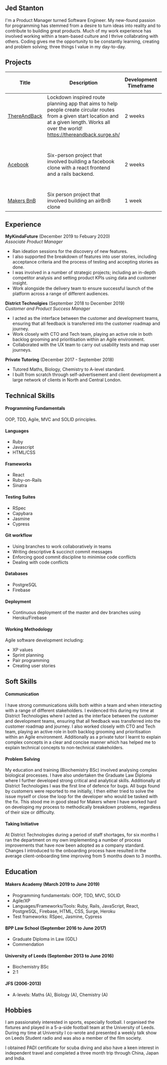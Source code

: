 ## Jed Stanton
I'm a Product Manager turned Software Engineer. My new-found passion for programming has stemmed from a desire to turn ideas into reality and to contribute to building great products. Much of my work experience has involved working within a team-based culture and I thrive collabrating with others. Coding gives me the opportunity to be constantly learning, creating and problem solving; three things I value in my day-to-day. 

## Projects
| Title | Description | Development Timeframe | Technologies Used | Test Suites/CIs/CDs Employed |
|--|--|--|--|--|
| [ThereAndBack](https://github.com/JStant95/ThereAndBack) | Lockdown inspired route planning app that aims to help people create circular routes from a given start location and at a given length. Works all over the world! https://thereandback.surge.sh/ | 2 weeks | React, Firebase, Bootstrap, Surge | Cypress, Instanbul, Travis | 
| [Acebook](https://github.com/JStant95/Acebook-frontend)| Six-person project that involved building a facebook clone with a react frontend and a rails backend. | 2 weeks | Ruby on Rails, React, HTML/CSS (Bootstrap), JavaScript, Ruby, Heroku, Surge | RSpec, Capybara, Travis, Cypress|
| [Makers BnB](https://github.com/vivianallen/tastelessnotes) | Six person project that involved building an airBnB clone | 1 week | Ruby, Sinatra, PostgreSQL | Rspec, Capybara |

## Experience

**MyKindaFuture** (December 2019 to Febuary 2020)    
*Associate Product Manager*  
- Ran ideation sessions for the discovery of new features.
- I also supported the breakdown of features into user stories, including acceptance criteria and the process of testing and accepting stories as done.
- I was involved in a number of strategic projects; including an in-depth competitor analysis and setting product KPIs using data and customer insight.
- Work alongside the delivery team to ensure successful launch of the platform across a range of different audiences.

**District Technolgies** (September 2018 to December 2019)   
*Customer and Product Success Manager*  
- I acted as the interface between the customer and development teams, ensuring that all feedback is transferred into the customer roadmap and journey.
- Work closely with CTO and Tech team, playing an active role in both backlog grooming and prioritisation within an Agile environment.
- Collaborated with the UX team to carry out usability tests and map user journeys.

**Private Tutoring** (December 2017 - September 2018)
 - Tutored Maths, Biology, Chemistry to A-level standard.
 - I built from scratch through self-advertisement and client development a large network of clients in North and Central London.

## Technical Skills 

#### Programming Fundamentals

OOP, TDD, Agile, MVC and SOLID principles.

#### Languages 

- Ruby
- Javascript
- HTML/CSS 

#### Frameworks

- React
- Ruby-on-Rails
- Sinatra

#### Testing Suites

- RSpec 
- Capybara
- Jasmine 
- Cypress

#### Git workflow

- Using branches to work collaboratively in teams
- Writing descriptive & succinct commit messages
- Enforcing good commit discipline to minimise code conflicts
- Dealing with code conflicts


#### Databases

- PostgreSQL
- Firebase

#### Deployment

- Continuous deployment of the master and dev branches using Heroku/Firebase


#### Working Methodology

Agile software development including:
- XP values
- Sprint planning
- Pair programming
- Creating user stories

## Soft Skills

#### Communication

I have strong communications skills both within a team and when interacting with a range of different stakeholders. I evidenced this during my time at District Technologies where I acted as the interface between the customer and development teams, ensuring that all feedback was transferred into the customer roadmap and journey. I also worked closely with CTO and Tech team, playing an active role in both backlog grooming and prioritisation within an Agile environment. Additionally as a private tutor I learnt to explain complex concepts in a clear and concise manner which has helped me to explain technical concepts to non-technical stakeholders.

#### Problem Solving 

My education and training (Biochemistry BSc) involved analysing complex biological processes. I have also undertaken the Graduate Law Diploma where I further developed strong critical and analytical skills. Additionally at District Technologies I was the first line of defence for bugs. All bugs found by customers were reported to me initially, I then either tried to solve the issue myself or close the loop for the developer who would be tasked with the fix. This stood me in good stead for Makers where I have worked hard on developing my process to methodically breakdown problems, regardless of their size or difficulty.

#### Taking Initiative 

At District Technologies during a period of staff shortages, for six months I ran the department on my own implementing a number of process improvements that have now been adopted as a company standard. Changes I introduced to the onboarding process have resulted in the average client-onboarding time improving from 5 months down to 3 months.

## Education

#### Makers Academy (March 2019 to June 2019)

- Programming fundamentals: OOP, TDD, MVC, SOLID
- Agile/XP
- Languages/Frameworks/Tools: Ruby, Rails, JavaScript, React, PostgreSQL, Firebase, HTML, CSS, Surge, Heroku
- Test frameworks: RSpec, Jasmine, Cypress

#### BPP Law School (September 2016 to June 2017)

- Graduate Diploma in Law (GDL)
- Commendation

#### University of Leeds (September 2013 to June 2016)

- Biochemistry BSc 
- 2:1

#### JFS (2006-2013)

- A-levels: Maths (A), Biology (A), Chemistry (A)

## Hobbies

I am passionately interested in sports, especially football.  I organised the fixtures and played in a 5-a-side football team at the University of Leeds.  During my time at University I co-wrote and presented a weekly talk show on Leeds Student radio and was also a member of the film society. 

I obtained PADI certificate for scuba diving and also have a keen interest in independent travel and completed a three month trip through China, Japan and India.

